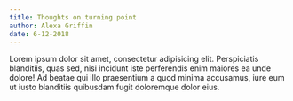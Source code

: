 ```yaml
---
title: Thoughts on turning point
author: Alexa Griffin
date: 6-12-2018
---
```


Lorem ipsum dolor sit amet, consectetur adipisicing elit. Perspiciatis blanditiis, quas sed, nisi incidunt iste perferendis enim maiores ea unde dolore! Ad beatae qui illo praesentium a quod minima accusamus, iure eum ut iusto blanditiis quibusdam fugit doloremque dolor eius.
